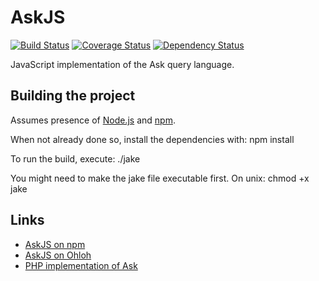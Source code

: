 # AskJS

[![Build Status](https://secure.travis-ci.org/JeroenDeDauw/AskJS.png?branch=master)](http://travis-ci.org/JeroenDeDauw/AskJS)
[![Coverage Status](https://coveralls.io/repos/JeroenDeDauw/AskJS/badge.png?branch=master)](https://coveralls.io/r/JeroenDeDauw/AskJS?branch=master)
[![Dependency Status](https://gemnasium.com/JeroenDeDauw/AskJS.png)](https://gemnasium.com/JeroenDeDauw/AskJS)

JavaScript implementation of the Ask query language.

## Building the project

Assumes presence of [Node.js](http://nodejs.org/)
and [npm](https://npmjs.org/).

When not already done so, install the dependencies with: npm install

To run the build, execute: ./jake

You might need to make the jake file executable first. On unix: chmod +x jake

## Links

* [AskJS on npm](https://npmjs.org/package/ask-js)
* [AskJS on Ohloh](https://www.ohloh.net/p/AskJS)
* [PHP implementation of Ask](https://github.com/wikimedia/mediawiki-extensions-Ask)
